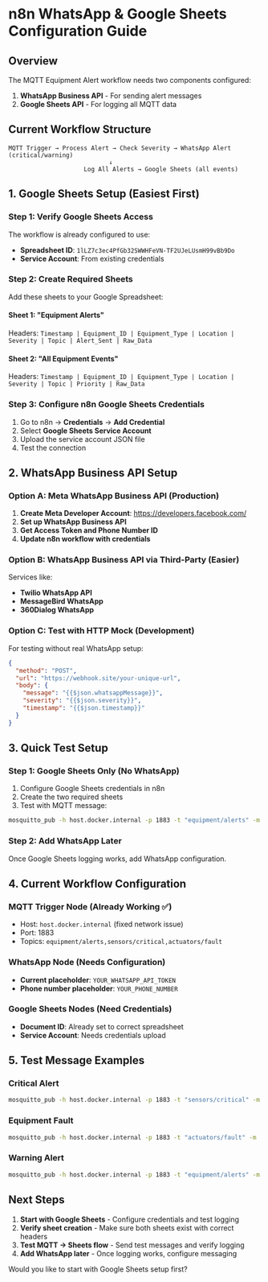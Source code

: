 # n8n WhatsApp & Google Sheets Configuration Guide

## Overview
The MQTT Equipment Alert workflow needs two components configured:
1. **WhatsApp Business API** - For sending alert messages
2. **Google Sheets API** - For logging all MQTT data

## Current Workflow Structure
```
MQTT Trigger → Process Alert → Check Severity → WhatsApp Alert (critical/warning)
                            ↓
                     Log All Alerts → Google Sheets (all events)
```

## 1. Google Sheets Setup (Easiest First)

### Step 1: Verify Google Sheets Access
The workflow is already configured to use:
- **Spreadsheet ID**: `1lLZ7c3ec4PfGb32SWWHFeVN-TF2UJeLUsmH99vBb9Do`
- **Service Account**: From existing credentials

### Step 2: Create Required Sheets
Add these sheets to your Google Spreadsheet:

#### Sheet 1: "Equipment Alerts" 
Headers: `Timestamp | Equipment_ID | Equipment_Type | Location | Severity | Topic | Alert_Sent | Raw_Data`

#### Sheet 2: "All Equipment Events"
Headers: `Timestamp | Equipment_ID | Equipment_Type | Location | Severity | Topic | Priority | Raw_Data`

### Step 3: Configure n8n Google Sheets Credentials
1. Go to n8n → **Credentials** → **Add Credential**
2. Select **Google Sheets Service Account**
3. Upload the service account JSON file
4. Test the connection

## 2. WhatsApp Business API Setup

### Option A: Meta WhatsApp Business API (Production)
1. **Create Meta Developer Account**: https://developers.facebook.com/
2. **Set up WhatsApp Business API**
3. **Get Access Token and Phone Number ID**
4. **Update n8n workflow with credentials**

### Option B: WhatsApp Business API via Third-Party (Easier)
Services like:
- **Twilio WhatsApp API**
- **MessageBird WhatsApp**
- **360Dialog WhatsApp**

### Option C: Test with HTTP Mock (Development)
For testing without real WhatsApp setup:

```json
{
  "method": "POST",
  "url": "https://webhook.site/your-unique-url",
  "body": {
    "message": "{{$json.whatsappMessage}}",
    "severity": "{{$json.severity}}",
    "timestamp": "{{$json.timestamp}}"
  }
}
```

## 3. Quick Test Setup

### Step 1: Google Sheets Only (No WhatsApp)
1. Configure Google Sheets credentials in n8n
2. Create the two required sheets
3. Test with MQTT message:
```bash
mosquitto_pub -h host.docker.internal -p 1883 -t "equipment/alerts" -m '{"equipmentId":"PUMP-001","type":"centrifugal_pump","location":"Building A","value":85,"threshold":80,"description":"Temperature too high"}'
```

### Step 2: Add WhatsApp Later
Once Google Sheets logging works, add WhatsApp configuration.

## 4. Current Workflow Configuration

### MQTT Trigger Node (Already Working ✅)
- Host: `host.docker.internal` (fixed network issue)
- Port: 1883
- Topics: `equipment/alerts,sensors/critical,actuators/fault`

### WhatsApp Node (Needs Configuration)
- **Current placeholder**: `YOUR_WHATSAPP_API_TOKEN`
- **Phone number placeholder**: `YOUR_PHONE_NUMBER`

### Google Sheets Nodes (Need Credentials)
- **Document ID**: Already set to correct spreadsheet
- **Service Account**: Needs credentials upload

## 5. Test Message Examples

### Critical Alert
```bash
mosquitto_pub -h host.docker.internal -p 1883 -t "sensors/critical" -m '{"equipmentId":"TEMP-001","type":"temperature_sensor","location":"Reactor Room","value":95,"threshold":85,"description":"Critical temperature exceeded"}'
```

### Equipment Fault  
```bash
mosquitto_pub -h host.docker.internal -p 1883 -t "actuators/fault" -m '{"equipmentId":"VALVE-003","type":"control_valve","location":"Process Line 2","value":"stuck_closed","description":"Valve failed to open"}'
```

### Warning Alert
```bash
mosquitto_pub -h host.docker.internal -p 1883 -t "equipment/alerts" -m '{"equipmentId":"MOTOR-005","type":"servo_motor","location":"Conveyor Belt","value":78,"threshold":75,"description":"Vibration levels elevated"}'
```

## Next Steps

1. **Start with Google Sheets** - Configure credentials and test logging
2. **Verify sheet creation** - Make sure both sheets exist with correct headers
3. **Test MQTT → Sheets flow** - Send test messages and verify logging
4. **Add WhatsApp later** - Once logging works, configure messaging

Would you like to start with Google Sheets setup first?